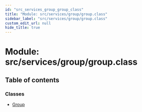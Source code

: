 ```yaml
---
id: "src_services_group_group_class"
title: "Module: src/services/group/group.class"
sidebar_label: "src/services/group/group.class"
custom_edit_url: null
hide_title: true
---
```


# Module: src/services/group/group.class

## Table of contents

### Classes

- [Group](../classes/src_services_group_group_class.group.md)
